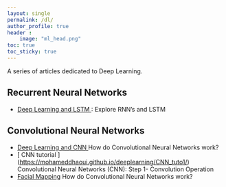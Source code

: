 ```yaml
---
layout: single
permalink: /dl/
author_profile: true
header :
    image: "ml_head.png"
toc: true
toc_sticky: true
---
```


A series of articles dedicated to Deep Learning.

## Recurrent Neural Networks 

* [Deep Learning and LSTM ](https://mohameddhaoui.github.io/deeplearning/LSTM/) : Explore RNN’s and LSTM


## Convolutional Neural Networks
* [Deep Learning and CNN ](https://mohameddhaoui.github.io/deeplearning/CNN/)  How do Convolutional Neural Networks work?
* [ CNN tutorial ] (https://mohameddhaoui.github.io/deeplearning/CNN_tuto1/) Convolutional Neural Networks (CNN): Step 1- Convolution Operation
* [Facial Mapping](https://mohameddhaoui.github.io/deeplearning/Landmarks_recognition/)  How do Convolutional Neural Networks work?


